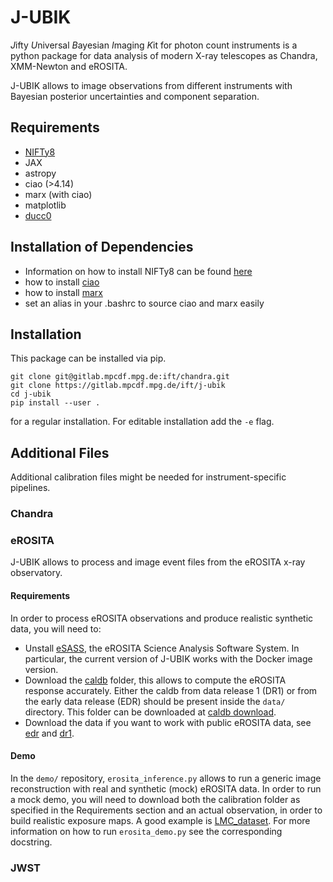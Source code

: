 # J-UBIK

*J*ifty *U*niversal *B*ayesian *I*maging *K*it for photon count instruments is a python package for data analysis of modern X-ray telescopes as Chandra, XMM-Newton and eROSITA.

J-UBIK allows to image observations from different instruments with Bayesian posterior uncertainties and component separation.


## Requirements
- [NIFTy8](https://gitlab.mpcdf.mpg.de/ift/nifty) 
- JAX
- astropy
- ciao (>4.14)
- marx (with ciao)
- matplotlib
- [ducc0](https://pypi.org/project/ducc0/)


## Installation of Dependencies
- Information on how to install NIFTy8 can be found [here](https://gitlab.mpcdf.mpg.de/ift/nifty)
- how to install [ciao](https://cxc.cfa.harvard.edu/ciao4.14/download/ciao_install.html)
- how to install [marx](https://cxc.cfa.harvard.edu/ciao/ahelp/install_marx.html)
- set an alias in your .bashrc to source ciao and marx easily

## Installation
This package can be installed via pip. 

    git clone git@gitlab.mpcdf.mpg.de:ift/chandra.git
    git clone https://gitlab.mpcdf.mpg.de/ift/j-ubik
    cd j-ubik
    pip install --user .

for a regular installation. For editable installation add the `-e` flag. 


## Additional Files
Additional calibration files might be needed for instrument-specific pipelines.

### Chandra

### eROSITA
J-UBIK allows to process and image event files from the eROSITA x-ray observatory.  

#### Requirements
In order to process eROSITA observations and produce realistic synthetic data,
you will need to:
- Unstall [eSASS](https://erosita.mpe.mpg.de/dr1/eSASS4DR1/eSASS4DR1_installation/), the eROSITA
Science Analysis Software System. In particular, the current version of J-UBIK
works with the Docker image version.
- Download the [caldb](https://erosita.mpe.mpg.de/dr1/eSASS4DR1/eSASS4DR1_CALDB/) folder, this allows to compute the eROSITA response accurately. 
Either the caldb from data release 1 (DR1) or from the early data release (EDR) should be present 
inside the `data/` directory. 
This folder can be downloaded at [caldb download](https://erosita.mpe.mpg.de/dr1/eSASS4DR1/eSASS4DR1_installation/caldb4DR1.tgz).
- Download the data if you want to work with public eROSITA data, see [edr](https://erosita.mpe.mpg.de/edr/index.php) and [dr1](https://erosita.mpe.mpg.de/dr1/index.html).  
#### Demo
In the `demo/` repository, `erosita_inference.py` allows to run a generic 
image reconstruction with real and synthetic (mock) eROSITA data.
In order to run a mock demo, you will need to download both the calibration
folder as specified in the Requirements section and an actual observation,
in order to build realistic exposure maps.
A good example is [LMC_dataset](https://erosita.mpe.mpg.de/edr/eROSITAObservations/CalPvObs/LMC_SN1987A.tar.gz).
For more information on how to run `erosita_demo.py` see the corresponding docstring.

### JWST
